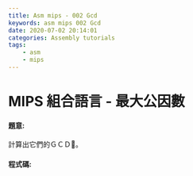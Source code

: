 ```yaml
---
title: Asm mips - 002 Gcd
keywords: asm mips 002 Gcd
date: 2020-07-02 20:14:01
categories: Assembly tutorials
tags:
    - asm
    - mips
---
```

# MIPS 組合語言 - 最大公因數
#### 題意:
計算出它們的ＧＣＤ。
<!-- more -->
#### 程式碼:
<script src="https://gist.github.com/Daviswww/56203d26f0387610b8715cb5ee8d0ffa.js"></script>